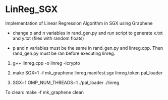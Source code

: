 # LinReg_SGX
Implementation of Linear Regression Algorithm in SGX using Graphene

- change p and n variables in rand_gen.py and run script to generate x.txt and y.txt (files with random floats)

- p and n variables must be the same in rand_gen.py and linreg.cpp. Then rand_gen.py must be ran before executing linreg.

1. g++ linreg.cpp -o linreg -lcrypto

2. make SGX=1 -f mk_graphene linreg.manifest.sgx linreg.token pal_loader

3. SGX=1 OMP_NUM_THREADS=1 ./pal_loader ./linreg

To clean:
make -f mk_graphene clean
